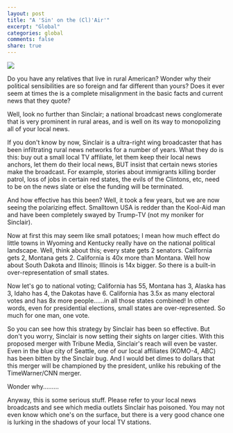 ```yaml
---
layout: post
title: "A 'Sin' on the (Cl)'Air'"
excerpt: "Global"
categories: global
comments: false
share: true
---
```




![](https://mma.prnewswire.com/media/455827/Sinclair_Broadcast_Group_Logo.jpg?p=facebook)



Do you have any relatives that live in rural American? Wonder why their political sensibilities are so foreign and far different than yours? Does it ever seem at times the is a complete misalignment in the basic facts and current news that they quote?


Well, look no further than Sinclair; a national broadcast news conglomerate that is very prominent in rural areas, and is well on its way to monopolizing all of your local news. 


If you don't know by now, Sinclair is a ultra-right wing broadcaster that has been infiltrating rural news networks for a number of years. What they do is this: buy out a small local TV affiliate, let them keep their local news anchors, let them do their local news, BUT insist that certain news stories make the broadcast. For example, stories about immigrants killing border patrol, loss of jobs in certain red states, the evils of the Clintons, etc, need to be on the news slate or else the funding will be terminated.



And how effective has this been? Well, it took a few years, but we are now seeing the polarizing effect. Smalltown USA is redder than the Kool-Aid man and have been completely swayed by Trump-TV (not my moniker for Sinclair).  


Now at first this may seem like small potatoes; I mean how much effect do little towns in Wyoming and Kentucky really have on the national political landscape. Well, think about this; every state gets 2 senators. California gets 2, Montana gets 2. California is 40x more than Montana. Well how about South Dakota and Illinois; Illinois is 14x bigger. So there is a built-in over-representation of small states.

Now let's go to national voting; California has 55, Montana has 3, Alaska has 3, Idaho has 4, the Dakotas have 6. California has 3.5x as many electoral votes and has 8x more people......in all those states combined! In other words, even for presidential elections, small states are over-represented. So much for one man, one vote.


So you can see how this strategy by Sinclair has been so effective. But don't you worry, Sinclair is now setting their sights on larger cities. With this proposed merger with Tribune Media, Sinclair's reach will even be vaster. Even in the blue city of Seattle, one of our local affiliates (KOMO-4, ABC) has been bitten by the Sinclair bug. And I would bet dimes to dollars that this merger will be championed by the president, unlike his rebuking of the TimeWarner/CNN merger. 


Wonder why.........

Anyway, this is some serious stuff. Please refer to your local news broadcasts and see which media outlets Sinclair has poisoned. You may not even know which one's on the surface, but there is a very good chance one is lurking in the shadows of your local TV stations.








